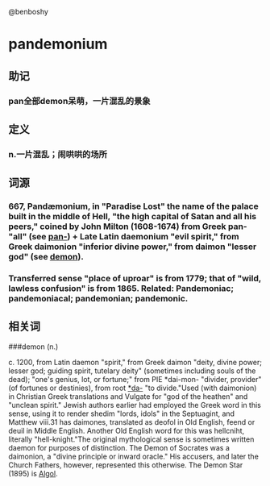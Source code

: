 @benboshy

# pandemonium

## 助记

### pan全部demon呆萌，一片混乱的景象

## 定义

### n.一片混乱；闹哄哄的场所

## 词源

### 667, Pandæmonium, in "Paradise Lost" the name of the palace built in the middle of Hell, "the high capital of Satan and all his peers," coined by John Milton (1608-1674) from Greek pan- "all" (see [pan-](https://www.etymonline.com/word/pan-?ref=etymonline_crossreference)) + Late Latin daemonium "evil spirit," from Greek daimonion "inferior divine power," from daimon "lesser god" (see [demon](https://www.etymonline.com/word/demon?ref=etymonline_crossreference)).

### Transferred sense "place of uproar" is from 1779; that of "wild, lawless confusion" is from 1865. Related: Pandemoniac; pandemoniacal; pandemonian; pandemonic.

## 相关词

###demon (n.)

c. 1200, from Latin daemon "spirit," from Greek daimon "deity, divine power; lesser god; guiding spirit, tutelary deity" (sometimes including souls of the dead); "one's genius, lot, or fortune;" from PIE *dai-mon- "divider, provider" (of fortunes or destinies), from root [*da-](https://www.etymonline.com/word/*da-?ref=etymonline_crossreference) "to divide."Used (with daimonion) in Christian Greek translations and Vulgate for "god of the heathen" and "unclean spirit." Jewish authors earlier had employed the Greek word in this sense, using it to render shedim "lords, idols" in the Septuagint, and Matthew viii.31 has daimones, translated as deofol in Old English, feend or deuil in Middle English. Another Old English word for this was hellcniht, literally "hell-knight."The original mythological sense is sometimes written daemon for purposes of distinction. The Demon of Socrates was a daimonion, a "divine principle or inward oracle." His accusers, and later the Church Fathers, however, represented this otherwise. The Demon Star (1895) is [Algol](https://www.etymonline.com/word/Algol?ref=etymonline_crossreference).


